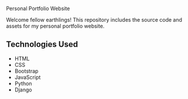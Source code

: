 Personal Portfolio Website

Welcome fellow earthlings! This repository includes the source code and assets for my personal portfolio website.

## Technologies Used

- HTML
- CSS
- Bootstrap
- JavaScript
- Python
- Django
